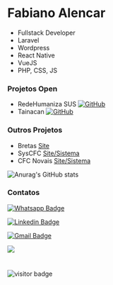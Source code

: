 # Fabiano Alencar

- Fullstack Developer
- Laravel
- Wordpress
- React Native
- VueJS
- PHP, CSS, JS

### Projetos Open

- RedeHumaniza SUS [![GitHub](https://badgen.net/badge/icon/github?icon=github&label)](https://github.com/medialab-ufg/wp-rhs)
- Tainacan [![GitHub](https://badgen.net/badge/icon/github?icon=github&label)](https://github.com/tainacan/tainacan-theme)

### Outros Projetos
- Bretas [Site](https://www.bretas.com.br)
- SysCFC [Site/Sistema](https://www.syscfc.com.br)
- CFC Novais [Site/Sistema](https://www.cfcnovais.com.br)

![Anurag's GitHub stats](https://github-readme-stats.vercel.app/api?username=fabianobn&hide=contribs,prs)

### Contatos
[![Whatsapp Badge](https://img.shields.io/badge/-Whatsapp-4CA143?style=flat-square&labelColor=4CA143&logo=whatsapp&logoColor=white&link=https://api.whatsapp.com/send?phone=5562993830832&text=Ol%C3%A1%20estou%20vindo%20do%20seu%20perfil%20no%20github)](https://api.whatsapp.com/send?phone=5562993830832&text=Ol%C3%A1%20estou%20vindo%20do%20seu%20perfil%20no%20github)

[![Linkedin Badge](https://img.shields.io/badge/-LinkedIn-blue?style=flat-square&logo=Linkedin&logoColor=white&link=https://www.linkedin.com/in/fabianoalencar/)](https://www.linkedin.com/in/fabianoalencar/)

[![Gmail Badge](https://img.shields.io/badge/-Gmail-c14438?style=flat-square&logo=Gmail&logoColor=white&link=mailto:fabianocarvalho15@gmail.com)](mailto:fabianocarvalho15@gmail.com)

[![](https://img.shields.io/badge/Site-https://fabianoalencar.dev&link=https://fabianoalencar.dev)](https://fabianoalencar.dev)

# 
![visitor badge](https://visitor-badge.glitch.me/badge?page_id=fabianobn.visitor-badge)
